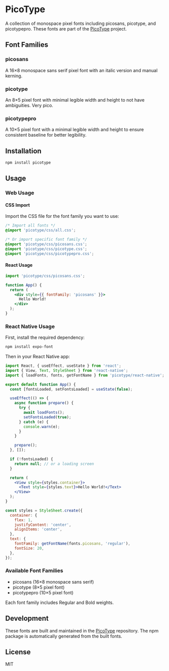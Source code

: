 # PicoType

A collection of monospace pixel fonts including picosans, picotype, and picotypepro. These fonts are part of the [PicoType](https://github.com/picocherry/picotype) project.

## Font Families

### picosans
A 16×8 monospace sans serif pixel font with an italic version and manual kerning.

### picotype
An 8×5 pixel font with minimal legible width and height to not have ambiguities. Very pico.

### picotypepro
A 10×5 pixel font with a minimal legible width and height to ensure consistent baseline for better legibility.

## Installation

```bash
npm install picotype
```

## Usage

### Web Usage

#### CSS Import

Import the CSS file for the font family you want to use:

```css
/* Import all fonts */
@import 'picotype/css/all.css';

/* Or import specific font family */
@import 'picotype/css/picosans.css';
@import 'picotype/css/picotype.css';
@import 'picotype/css/picotypepro.css';
```

#### React Usage

```jsx
import 'picotype/css/picosans.css';

function App() {
  return (
    <div style={{ fontFamily: 'picosans' }}>
      Hello World!
    </div>
  );
}
```

### React Native Usage

First, install the required dependency:
```bash
npm install expo-font
```

Then in your React Native app:

```jsx
import React, { useEffect, useState } from 'react';
import { View, Text, StyleSheet } from 'react-native';
import { loadFonts, fonts, getFontName } from 'picotype/react-native';

export default function App() {
  const [fontsLoaded, setFontsLoaded] = useState(false);

  useEffect(() => {
    async function prepare() {
      try {
        await loadFonts();
        setFontsLoaded(true);
      } catch (e) {
        console.warn(e);
      }
    }

    prepare();
  }, []);

  if (!fontsLoaded) {
    return null; // or a loading screen
  }

  return (
    <View style={styles.container}>
      <Text style={styles.text}>Hello World!</Text>
    </View>
  );
}

const styles = StyleSheet.create({
  container: {
    flex: 1,
    justifyContent: 'center',
    alignItems: 'center',
  },
  text: {
    fontFamily: getFontName(fonts.picosans, 'regular'),
    fontSize: 20,
  },
});
```

### Available Font Families

- picosans (16×8 monospace sans serif)
- picotype (8×5 pixel font)
- picotypepro (10×5 pixel font)

Each font family includes Regular and Bold weights.

## Development

These fonts are built and maintained in the [PicoType](https://github.com/picocherry/picotype) repository. The npm package is automatically generated from the built fonts.

## License

MIT 
